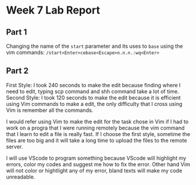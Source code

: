 # Week 7 Lab Report

## Part 1
Changing the name of the `start` parameter and its uses to `base` using the vim commands:
`/start<Enter>cebase<Escape>n.n.n.:wq<Enter>`

## Part 2

First Style: I took 240 seconds to make the edit because finding where I need to edit, typing scp command and shh command take a lot of time.
Second Style: I took 120 seconds to make the edit because it is efficient using Vim commands to make a edit, the only difficulty that I cross using Vim is remember all the commands.

I would refer using Vim to make the edit for the task chose in Vim if I had to work on a progra that I were running remotely because the vim command that I learn to edit a file is really fast. If I choose the first style, sometime the files are too big and it will take a long time to upload the files to the remote server.

I will use VScode to program something because VScode will highlight my errors, color my codes and suggest me how to fix the error. Other hand Vim will not color or hightlight any of my error, bland texts will make my code unreadable.